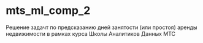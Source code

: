 # mts_ml_comp_2
Решение задачт по предсказанию дней занятости (или простоя) аренды недвижимости в рамках курса Школы Аналитиков Данных МТС
